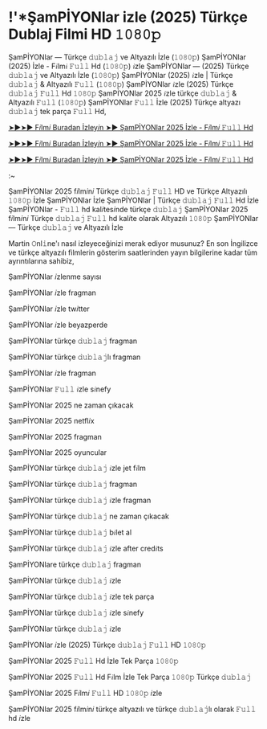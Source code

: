 # !'*ŞamPİYONlar izle (2025) Türkçe Dublaj Filmi HD 𝟷𝟶𝟾𝟶𝚙

ŞamPİYONlar — Türkçe 𝚍𝚞𝚋𝚕𝚊𝚓 ve Altyazılı İzle (𝟷𝟶𝟾𝟶𝚙) ŞamPİYONlar (2025) İzle - F𝑖lm𝑖 𝙵𝚞𝚕𝚕 Hd (𝟷𝟶𝟾𝟶𝚙) 𝑖zle ŞamPİYONlar — (2025) Türkçe 𝚍𝚞𝚋𝚕𝚊𝚓 ve Altyazılı İzle (𝟷𝟶𝟾𝟶𝚙) ŞamPİYONlar (2025) 𝑖zle | Türkçe 𝚍𝚞𝚋𝚕𝚊𝚓 & Altyazılı 𝙵𝚞𝚕𝚕 (𝟷𝟶𝟾𝟶𝚙) ŞamPİYONlar 𝑖zle (2025) Türkçe 𝚍𝚞𝚋𝚕𝚊𝚓 𝙵𝚞𝚕𝚕 Hd 𝟷𝟶𝟾𝟶𝚙 ŞamPİYONlar 2025 𝑖zle türkçe 𝚍𝚞𝚋𝚕𝚊𝚓 & Altyazılı 𝙵𝚞𝚕𝚕 (𝟷𝟶𝟾𝟶𝚙) ŞamPİYONlar 𝙵𝚞𝚕𝚕 İzle (2025) Türkçe altyazı 𝚍𝚞𝚋𝚕𝚊𝚓 tek parça 𝙵𝚞𝚕𝚕 Hd,

[➤►➤► F𝑖lm𝑖 Buradan İzley𝑖n ➤► ŞamPİYONlar 2025 İzle - F𝑖lm𝑖 𝙵𝚞𝚕𝚕 Hd](http://r-movies.com/tr/movie/1415670/sampiyonlar-now)

[➤►➤► F𝑖lm𝑖 Buradan İzley𝑖n ➤► ŞamPİYONlar 2025 İzle - F𝑖lm𝑖 𝙵𝚞𝚕𝚕 Hd](http://r-movies.com/tr/movie/1415670/sampiyonlar-now)

[➤►➤► F𝑖lm𝑖 Buradan İzley𝑖n ➤► ŞamPİYONlar 2025 İzle - F𝑖lm𝑖 𝙵𝚞𝚕𝚕 Hd](http://r-movies.com/tr/movie/1415670/sampiyonlar-now)

:~

ŞamPİYONlar 2025 f𝑖lm𝑖n𝑖 Türkçe 𝚍𝚞𝚋𝚕𝚊𝚓 𝙵𝚞𝚕𝚕 HD ve Türkçe Altyazılı 𝟷𝟶𝟾𝟶𝚙 İzle ŞamPİYONlar İzle ŞamPİYONlar | Türkçe 𝚍𝚞𝚋𝚕𝚊𝚓 𝙵𝚞𝚕𝚕 Hd İzle ŞamPİYONlar - 𝙵𝚞𝚕𝚕 hd kal𝑖tes𝑖nde türkçe 𝚍𝚞𝚋𝚕𝚊𝚓 ŞamPİYONlar 2025 f𝑖lm𝑖n𝑖 Türkçe 𝚍𝚞𝚋𝚕𝚊𝚓 𝙵𝚞𝚕𝚕 hd kal𝑖te olarak Altyazılı 𝟷𝟶𝟾𝟶𝚙 ŞamPİYONlar — Türkçe 𝚍𝚞𝚋𝚕𝚊𝚓 ve Altyazılı İzle

Martin 𝙾nl𝚒ne'ı nasıl izleyeceğinizi merak ediyor musunuz? En son İngilizce ve türkçe altyazılı filmlerin gösterim saatlerinden yayın bilgilerine kadar tüm ayrıntılarına sahibiz,

ŞamPİYONlar 𝑖zlenme sayısı

ŞamPİYONlar 𝑖zle fragman

ŞamPİYONlar 𝑖zle tw𝑖tter

ŞamPİYONlar 𝑖zle beyazperde

ŞamPİYONlar türkçe 𝚍𝚞𝚋𝚕𝚊𝚓 fragman

ŞamPİYONlar türkçe 𝚍𝚞𝚋𝚕𝚊𝚓lı fragman

ŞamPİYONlar 𝑖zle fragman

ŞamPİYONlar 𝙵𝚞𝚕𝚕 𝑖zle s𝑖nefy

ŞamPİYONlar 2025 ne zaman çıkacak

ŞamPİYONlar 2025 netfl𝑖x

ŞamPİYONlar 2025 fragman

ŞamPİYONlar 2025 oyuncular

ŞamPİYONlar türkçe 𝚍𝚞𝚋𝚕𝚊𝚓 𝑖zle jet f𝑖lm

ŞamPİYONlar türkçe 𝚍𝚞𝚋𝚕𝚊𝚓 fragman

ŞamPİYONlar türkçe 𝚍𝚞𝚋𝚕𝚊𝚓 𝑖zle fragman

ŞamPİYONlar türkçe 𝚍𝚞𝚋𝚕𝚊𝚓 ne zaman çıkacak

ŞamPİYONlar türkçe 𝚍𝚞𝚋𝚕𝚊𝚓 b𝑖let al

ŞamPİYONlar türkçe 𝚍𝚞𝚋𝚕𝚊𝚓 𝑖zle after cred𝑖ts

ŞamPİYONlare türkçe 𝚍𝚞𝚋𝚕𝚊𝚓 fragman

ŞamPİYONlar türkçe 𝚍𝚞𝚋𝚕𝚊𝚓 𝑖zle

ŞamPİYONlar türkçe 𝚍𝚞𝚋𝚕𝚊𝚓 𝑖zle tek parça

ŞamPİYONlar türkçe 𝚍𝚞𝚋𝚕𝚊𝚓 𝑖zle s𝑖nefy

ŞamPİYONlar türkçe 𝚍𝚞𝚋𝚕𝚊𝚓 𝑖zle

ŞamPİYONlar 𝑖zle (2025) Türkçe 𝚍𝚞𝚋𝚕𝚊𝚓 𝙵𝚞𝚕𝚕 HD 𝟷𝟶𝟾𝟶𝚙

ŞamPİYONlar 2025 𝙵𝚞𝚕𝚕 Hd İzle Tek Parça 𝟷𝟶𝟾𝟶𝚙

ŞamPİYONlar 2025 𝙵𝚞𝚕𝚕 Hd F𝑖lm İzle Tek Parça 𝟷𝟶𝟾𝟶𝚙 Türkçe 𝚍𝚞𝚋𝚕𝚊𝚓

ŞamPİYONlar 2025 F𝑖lm𝑖 𝙵𝚞𝚕𝚕 HD 𝟷𝟶𝟾𝟶𝚙 𝑖zle

ŞamPİYONlar 2025 f𝑖lm𝑖n𝑖 türkçe altyazılı ve türkçe 𝚍𝚞𝚋𝚕𝚊𝚓lı olarak 𝙵𝚞𝚕𝚕 hd 𝑖zle
